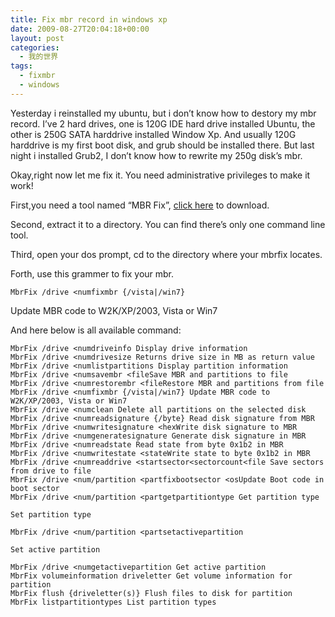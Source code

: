 ```yaml
---
title: Fix mbr record in windows xp
date: 2009-08-27T20:04:18+00:00
layout: post
categories:
  - 我的世界
tags:
  - fixmbr
  - windows
---
```

Yesterday i reinstalled my ubuntu, but i don’t know how to destory my mbr record. I’ve 2 hard drives, one is 120G IDE hard drive installed Ubuntu, the other is 250G SATA harddrive installed Window Xp. And usually 120G harddrive is my first boot disk, and grub should be installed there. But last night i installed Grub2, I don’t know how to rewrite my 250g disk’s mbr.

Okay,right now let me fix it. You need administrative privileges to make it work!

First,you need a tool named “MBR Fix”, [click here](http://rapidshare.com/files/272003046/mbrfix.zip.html) to download.

Second, extract it to a directory. You can find there’s only one command line tool.

Third, open your dos prompt, cd to the directory where your mbrfix locates.
<!--more-->
Forth, use this grammer to fix your mbr.
```
MbrFix /drive <numfixmbr {/vista|/win7}
```
Update MBR code to W2K/XP/2003, Vista or Win7

And here below is all available command:
```
MbrFix /drive <numdriveinfo Display drive information
MbrFix /drive <numdrivesize Returns drive size in MB as return value
MbrFix /drive <numlistpartitions Display partition information
MbrFix /drive <numsavembr <fileSave MBR and partitions to file
MbrFix /drive <numrestorembr <fileRestore MBR and partitions from file
MbrFix /drive <numfixmbr {/vista|/win7} Update MBR code to W2K/XP/2003, Vista or Win7
MbrFix /drive <numclean Delete all partitions on the selected disk
MbrFix /drive <numreadsignature {/byte} Read disk signature from MBR
MbrFix /drive <numwritesignature <hexWrite disk signature to MBR
MbrFix /drive <numgeneratesignature Generate disk signature in MBR
MbrFix /drive <numreadstate Read state from byte 0x1b2 in MBR
MbrFix /drive <numwritestate <stateWrite state to byte 0x1b2 in MBR
MbrFix /drive <numreaddrive <startsector<sectorcount<file Save sectors from drive to file
MbrFix /drive <num/partition <partfixbootsector <osUpdate Boot code in boot sector
MbrFix /drive <num/partition <partgetpartitiontype Get partition type

Set partition type

MbrFix /drive <num/partition <partsetactivepartition

Set active partition

MbrFix /drive <numgetactivepartition Get active partition
MbrFix volumeinformation driveletter Get volume information for partition
MbrFix flush {driveletter(s)} Flush files to disk for partition
MbrFix listpartitiontypes List partition types
```

